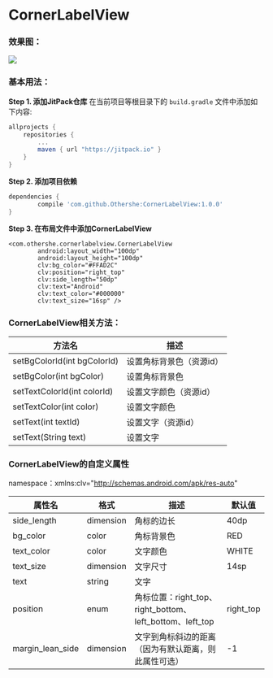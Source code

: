 # CornerLabelView

### 效果图：

![](https://github.com/Othershe/CornerLabelView/blob/master/screenshot/scan.png)

### 基本用法：
**Step 1. 添加JitPack仓库**
在当前项目等根目录下的 `build.gradle` 文件中添加如下内容:
``` gradle
allprojects {
    repositories {
        ...
        maven { url "https://jitpack.io" }
    }
}
```
**Step 2. 添加项目依赖**
``` gradle
dependencies {
        compile 'com.github.Othershe:CornerLabelView:1.0.0'
}
```
**Step 3. 在布局文件中添加CornerLabelView**
```
<com.othershe.cornerlabelview.CornerLabelView
        android:layout_width="100dp"
        android:layout_height="100dp"
        clv:bg_color="#FFAD2C"
        clv:position="right_top"
        clv:side_length="50dp"
        clv:text="Android"
        clv:text_color="#000000"
        clv:text_size="16sp" />
```

### CornerLabelView相关方法：
|方法名|描述|
|---|---|
|setBgColorId(int bgColorId)|设置角标背景色（资源id）|
|setBgColor(int bgColor)|设置角标背景色|
|setTextColorId(int colorId)|设置文字颜色（资源id）|
|setTextColor(int color)|设置文字颜色|
|setText(int textId)|设置文字（资源id）|
|setText(String text)|设置文字|

### CornerLabelView的自定义属性
namespace：xmlns:clv="http://schemas.android.com/apk/res-auto"

|属性名|格式|描述|默认值|
|---|---|---|---|
|side_length|dimension|角标的边长|40dp|
|bg_color|color|角标背景色|RED|
|text_color|color|文字颜色|WHITE|
|text_size|dimension|文字尺寸|14sp|
|text|string|文字|
|position|enum|角标位置：right_top、right_bottom、left_bottom、left_top|right_top|
|margin_lean_side|dimension|文字到角标斜边的距离（因为有默认距离，则此属性可选）|-1|